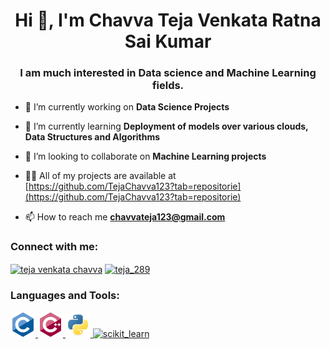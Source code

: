 <h1 align="center">Hi 👋, I'm Chavva Teja Venkata Ratna Sai Kumar</h1>
<h3 align="center">I am much interested in Data science and Machine Learning fields.</h3>

- 🔭 I’m currently working on **Data Science Projects**

- 🌱 I’m currently learning **Deployment of models over various clouds, Data Structures and Algorithms**

- 👯 I’m looking to collaborate on **Machine Learning projects**

- 👨‍💻 All of my projects are available at [https://github.com/TejaChavva123?tab=repositorie](https://github.com/TejaChavva123?tab=repositorie)

- 📫 How to reach me **chavvateja123@gmail.com**

<h3 align="left">Connect with me:</h3>
<p align="left">
<a href="https://linkedin.com/in/teja venkata chavva" target="blank"><img align="center" src="https://raw.githubusercontent.com/rahuldkjain/github-profile-readme-generator/master/src/images/icons/Social/linked-in-alt.svg" alt="teja venkata chavva" height="30" width="40" /></a>
<a href="https://www.codechef.com/users/teja_289" target="blank"><img align="center" src="https://cdn.jsdelivr.net/npm/simple-icons@3.1.0/icons/codechef.svg" alt="teja_289" height="30" width="40" /></a>
</p>

<h3 align="left">Languages and Tools:</h3>
<p align="left"> <a href="https://www.cprogramming.com/" target="_blank"> <img src="https://raw.githubusercontent.com/devicons/devicon/master/icons/c/c-original.svg" alt="c" width="40" height="40"/> </a> <a href="https://www.w3schools.com/cpp/" target="_blank"> <img src="https://raw.githubusercontent.com/devicons/devicon/master/icons/cplusplus/cplusplus-original.svg" alt="cplusplus" width="40" height="40"/> </a> <a href="https://www.python.org" target="_blank"> <img src="https://raw.githubusercontent.com/devicons/devicon/master/icons/python/python-original.svg" alt="python" width="40" height="40"/> </a> <a href="https://scikit-learn.org/" target="_blank"> <img src="https://upload.wikimedia.org/wikipedia/commons/0/05/Scikit_learn_logo_small.svg" alt="scikit_learn" width="40" height="40"/> </a> </p>
